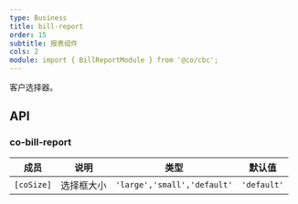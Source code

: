 ```yaml
---
type: Business
title: bill-report
order: 15
subtitle: 报表组件
cols: 2
module: import { BillReportModule } from '@co/cbc';
---
```


客户选择器。

## API

### co-bill-report

| 成员 | 说明 | 类型 | 默认值 |
|----|----|----|-----|
| `[coSize]` | 选择框大小 | `'large','small','default'` | `'default'` |
